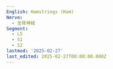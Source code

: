 ```yaml
---
English: Hamstrings (Ham)
Nerve:
  - 坐骨神経
Segment:
  - L5
  - S1
  - S2
lastmod: '2025-02-27'
last_edited: 2025-02-27T00:00:00.000Z
---
```



